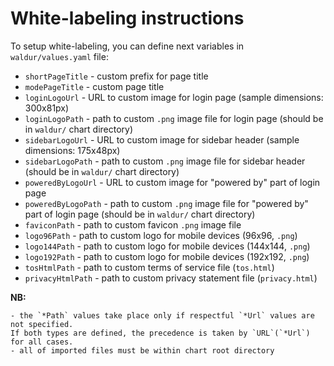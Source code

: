 # White-labeling instructions

To setup white-labeling, you can define next variables in `waldur/values.yaml` file:

* `shortPageTitle` - custom prefix for page title
* `modePageTitle` - custom page title
* `loginLogoUrl` - URL to custom image for login page (sample dimensions: 300x81px)
* `loginLogoPath` - path to custom `.png` image file for login page (should be in `waldur/` chart directory)
* `sidebarLogoUrl` - URL to custom image for sidebar header (sample dimensions: 175x48px)
* `sidebarLogoPath` - path to custom `.png` image file for sidebar header (should be in `waldur/` chart directory)
* `poweredByLogoUrl` - URL to custom image for "powered by" part of login page
* `poweredByLogoPath` - path to custom `.png` image file for "powered by" part of login page (should be in `waldur/` chart directory)
* `faviconPath` - path to custom favicon `.png` image file
* `logo96Path` - path to custom logo for mobile devices (96x96, `.png`)
* `logo144Path` - path to custom logo for mobile devices (144x144, `.png`)
* `logo192Path` - path to custom logo for mobile devices (192x192, `.png`)
* `tosHtmlPath` - path to custom terms of service file (`tos.html`)
* `privacyHtmlPath` - path to custom privacy statement file (`privacy.html`)

**NB:**

    - the `*Path` values take place only if respectful `*Url` values are not specified.
    If both types are defined, the precedence is taken by `URL`(`*Url`) for all cases.
    - all of imported files must be within chart root directory
